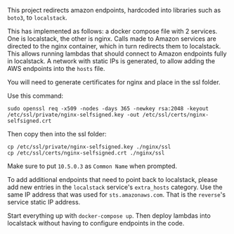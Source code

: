 This project redirects amazon endpoints, hardcoded into libraries such as `boto3`, to `localstack`.


This has implemented as follows: a docker compose file with 2 services. One is localstack, the other is nginx. Calls made to Amazon services are directed to the nginx container, which in turn redirects them to localstack. This allows running lambdas that should connect to Amazon endpoints fully in localstack. A network with static IPs is generated, to allow adding the AWS endpoints into the `hosts` file. 


You will need to generate certificates for nginx and place in the ssl folder. 


Use this command: 

```
sudo openssl req -x509 -nodes -days 365 -newkey rsa:2048 -keyout /etc/ssl/private/nginx-selfsigned.key -out /etc/ssl/certs/nginx-selfsigned.crt
```
Then copy then into the ssl folder:
```
cp /etc/ssl/private/nginx-selfsigned.key ./nginx/ssl
cp /etc/ssl/certs/nginx-selfsigned.crt ./nginx/ssl
```

Make sure to put `10.5.0.3` as `Common Name` when prompted. 


To add additional endpoints that need to point back to localstack, please add new entries in the `localstack` service's `extra_hosts` category. Use the same IP address that was used for `sts.amazonaws.com`. That is the `reverse`'s service static IP address. 


Start everything up with `docker-compose up`. Then deploy lambdas into localstack without having to configure endpoints in the code.
